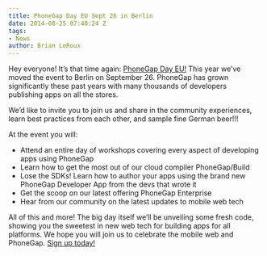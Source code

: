 ```yaml
---
title: PhoneGap Day EU Sept 26 in Berlin
date: 2014-08-25 07:40:24 Z
tags:
- News
author: Brian LeRoux
---
```


Hey everyone! It’s that time again: [PhoneGap Day EU!](http://pgday.phonegap.com/eu2014/) This year we’ve moved the event to Berlin on September 26. PhoneGap has grown significantly these past years with many thousands of developers publishing apps on all the stores.

We’d like to invite you to join us and share in the community experiences, learn best practices from each other, and sample fine German beer!!!

At the event you will:

* Attend an entire day of workshops covering every aspect of developing apps using PhoneGap
* Learn how to get the most out of our cloud compiler PhoneGap/Build
* Lose the SDKs! Learn how to author your apps using the brand new PhoneGap Developer App from the devs that wrote it
* Get the scoop on our latest offering PhoneGap Enterprise
* Hear from our community on the latest updates to mobile web tech

All of this and more! The big day itself we’ll be unveiling some fresh code, showing you the sweetest in new web tech for building apps for all platforms. We hope you will join us to celebrate the mobile web and PhoneGap. [Sign up today!](http://pgday.phonegap.com/eu2014/)
